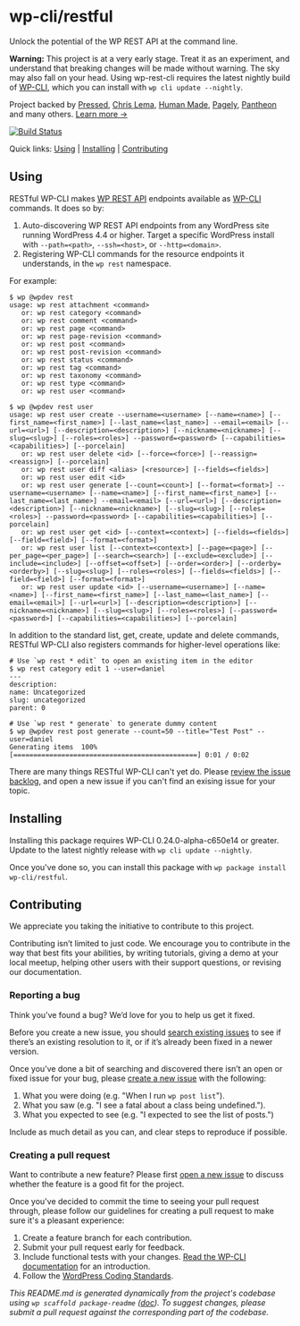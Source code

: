 wp-cli/restful
==============

Unlock the potential of the WP REST API at the command line.

**Warning:** This project is at a very early stage. Treat it as an experiment, and understand that breaking changes will be made without warning. The sky may also fall on your head. Using wp-rest-cli requires the latest nightly build of [WP-CLI](http://wp-cli.org/), which you can install with `wp cli update --nightly`.

Project backed by [Pressed](https://www.pressed.net/), [Chris Lema](https://chrislema.com/), [Human Made](https://hmn.md/), [Pagely](https://pagely.com/), [Pantheon](https://pantheon.io/) and many others. [Learn more →](http://wp-cli.org/restful/)

[![Build Status](https://travis-ci.org/wp-cli/restful.svg?branch=master)](https://travis-ci.org/wp-cli/restful)

Quick links: [Using](#using) | [Installing](#installing) | [Contributing](#contributing)

## Using

RESTful WP-CLI makes [WP REST API](http://v2.wp-api.org/) endpoints available as [WP-CLI](http://wp-cli.org/) commands. It does so by:

1. Auto-discovering WP REST API endpoints from any WordPress site running WordPress 4.4 or higher. Target a specific WordPress install with `--path=<path>`, `--ssh=<host>`, or `--http=<domain>`.
2. Registering WP-CLI commands for the resource endpoints it understands, in the `wp rest` namespace.

For example:

```
$ wp @wpdev rest
usage: wp rest attachment <command>
   or: wp rest category <command>
   or: wp rest comment <command>
   or: wp rest page <command>
   or: wp rest page-revision <command>
   or: wp rest post <command>
   or: wp rest post-revision <command>
   or: wp rest status <command>
   or: wp rest tag <command>
   or: wp rest taxonomy <command>
   or: wp rest type <command>
   or: wp rest user <command>

$ wp @wpdev rest user
usage: wp rest user create --username=<username> [--name=<name>] [--first_name=<first_name>] [--last_name=<last_name>] --email=<email> [--url=<url>] [--description=<description>] [--nickname=<nickname>] [--slug=<slug>] [--roles=<roles>] --password=<password> [--capabilities=<capabilities>] [--porcelain]
   or: wp rest user delete <id> [--force=<force>] [--reassign=<reassign>] [--porcelain]
   or: wp rest user diff <alias> [<resource>] [--fields=<fields>]
   or: wp rest user edit <id>
   or: wp rest user generate [--count=<count>] [--format=<format>] --username=<username> [--name=<name>] [--first_name=<first_name>] [--last_name=<last_name>] --email=<email> [--url=<url>] [--description=<description>] [--nickname=<nickname>] [--slug=<slug>] [--roles=<roles>] --password=<password> [--capabilities=<capabilities>] [--porcelain]
   or: wp rest user get <id> [--context=<context>] [--fields=<fields>] [--field=<field>] [--format=<format>]
   or: wp rest user list [--context=<context>] [--page=<page>] [--per_page=<per_page>] [--search=<search>] [--exclude=<exclude>] [--include=<include>] [--offset=<offset>] [--order=<order>] [--orderby=<orderby>] [--slug=<slug>] [--roles=<roles>] [--fields=<fields>] [--field=<field>] [--format=<format>]
   or: wp rest user update <id> [--username=<username>] [--name=<name>] [--first_name=<first_name>] [--last_name=<last_name>] [--email=<email>] [--url=<url>] [--description=<description>] [--nickname=<nickname>] [--slug=<slug>] [--roles=<roles>] [--password=<password>] [--capabilities=<capabilities>] [--porcelain]
```

In addition to the standard list, get, create, update and delete commands, RESTful WP-CLI also registers commands for higher-level operations like:

```
# Use `wp rest * edit` to open an existing item in the editor
$ wp rest category edit 1 --user=daniel
---
description:
name: Uncategorized
slug: uncategorized
parent: 0

# Use `wp rest * generate` to generate dummy content
$ wp @wpdev rest post generate --count=50 --title="Test Post" --user=daniel
Generating items  100% [==============================================] 0:01 / 0:02
```

There are many things RESTful WP-CLI can't yet do. Please [review the issue backlog](https://github.com/wp-cli/restful/issues), and open a new issue if you can't find an exising issue for your topic.

## Installing

Installing this package requires WP-CLI 0.24.0-alpha-c650e14 or greater. Update to the latest nightly release with `wp cli update --nightly`.

Once you've done so, you can install this package with `wp package install wp-cli/restful`.

## Contributing

We appreciate you taking the initiative to contribute to this project.

Contributing isn’t limited to just code. We encourage you to contribute in the way that best fits your abilities, by writing tutorials, giving a demo at your local meetup, helping other users with their support questions, or revising our documentation.

### Reporting a bug

Think you’ve found a bug? We’d love for you to help us get it fixed.

Before you create a new issue, you should [search existing issues](https://github.com/wp-cli/restful/issues?q=label%3Abug%20) to see if there’s an existing resolution to it, or if it’s already been fixed in a newer version.

Once you’ve done a bit of searching and discovered there isn’t an open or fixed issue for your bug, please [create a new issue](https://github.com/wp-cli/restful/issues/new) with the following:

1. What you were doing (e.g. "When I run `wp post list`").
2. What you saw (e.g. "I see a fatal about a class being undefined.").
3. What you expected to see (e.g. "I expected to see the list of posts.")

Include as much detail as you can, and clear steps to reproduce if possible.

### Creating a pull request

Want to contribute a new feature? Please first [open a new issue](https://github.com/wp-cli/restful/issues/new) to discuss whether the feature is a good fit for the project.

Once you've decided to commit the time to seeing your pull request through, please follow our guidelines for creating a pull request to make sure it's a pleasant experience:

1. Create a feature branch for each contribution.
2. Submit your pull request early for feedback.
3. Include functional tests with your changes. [Read the WP-CLI documentation](https://wp-cli.org/docs/pull-requests/#functional-tests) for an introduction.
4. Follow the [WordPress Coding Standards](http://make.wordpress.org/core/handbook/coding-standards/).

*This README.md is generated dynamically from the project's codebase using `wp scaffold package-readme` ([doc](https://github.com/wp-cli/scaffold-package-command#wp-scaffold-package-readme)). To suggest changes, please submit a pull request against the corresponding part of the codebase.*
